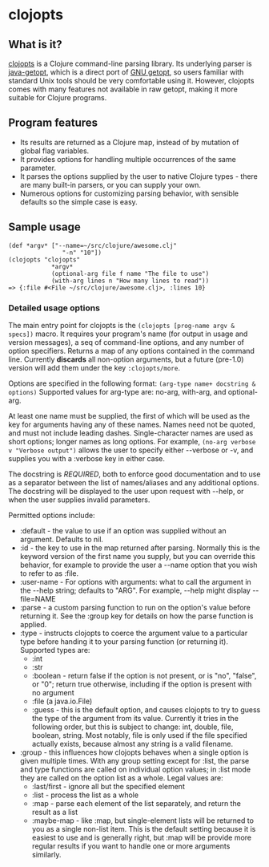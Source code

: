 # clojopts
## What is it?

[clojopts][] is a Clojure command-line parsing library. Its
underlying parser is [java-getopt][], which is a direct port of
[GNU getopt][], so users familiar with standard Unix tools
should be very comfortable using it. However, clojopts comes with many
features not available in raw getopt, making it more suitable for
Clojure programs.

## Program features
* Its results are returned as a Clojure map, instead of by mutation of
  global flag variables.
* It provides options for handling multiple occurrences of the same
  parameter.
* It parses the options supplied by the user to native Clojure types -
  there are many built-in parsers, or you can supply your own.
* Numerous options for customizing parsing behavior, with sensible
  defaults so the simple case is easy.

## Sample usage
    (def *argv* ["--name=~/src/clojure/awesome.clj"
                   "-n" "10"])
    (clojopts "clojopts"
                *argv*
                (optional-arg file f name "The file to use")
                (with-arg lines n "How many lines to read"))
    => {:file #<File ~/src/clojure/awesome.clj>, :lines 10}

### Detailed usage options

The main entry point for clojopts is the `(clojopts [prog-name argv & specs])` 
macro. It requires your program's name (for
output in usage and version messages), a seq of command-line options,
and any number of option specifiers. Returns a map of any options
contained in the command line. Currently **discards** all non-option
arguments, but a future (pre-1.0) version will add them under the key
`:clojopts/more`.

Options are specified in the following format:
`(arg-type name+ docstring & options)`
Supported values for arg-type are: no-arg, with-arg, and optional-arg.

At least one name must be supplied, the first of which will be used as
the key for arguments having any of these names. Names need not be
quoted, and must not include leading dashes. Single-character names
are used as short options; longer names as long options. For example,
`(no-arg verbose v "Verbose output")` allows the user to specify either
--verbose or -v, and supplies you with a :verbose key in either case.

The docstring is *REQUIRED*, both to enforce good documentation and to
use as a separator between the list of names/aliases and any
additional options. The docstring will be displayed to the user upon
request with --help, or when the user supplies invalid parameters.

Permitted options include:

* :default - the value to use if an option was supplied without an
  argument. Defaults to nil.
* :id - the key to use in the map returned after parsing. Normally
  this is the keyword version of the first name you supply, but you
  can override this behavior, for example to provide the user a --name
  option that you wish to refer to as :file.
* :user-name - For options with arguments: what to call the argument
  in the --help string; defaults to "ARG". For example, --help might
  display --file=NAME
* :parse - a custom parsing function to run on the option's value
  before returning it. See the :group key for details on how the parse
  function is applied.
* :type - instructs clojopts to coerce the argument value to a
  particular type before handing it to your parsing function (or
  returning it). Supported types are:
  * :int
  * :str
  * :boolean - return false if the option is not present, or is "no",
  "false", or "0"; return true otherwise, including if the option is
  present with no argument
  * :file (a java.io.File)
  * :guess - this is the default option, and causes clojopts to try to
  guess the type of the argument from its value. Currently it tries in
  the following order, but this is subject to change: int, double,
  file, boolean, string. Most notably, file is only used if the file
  specified actually exists, because almost any string is a valid
  filename.
* :group - this influences how clojopts behaves when a single option
  is given multiple times. With any group setting except for :list,
  the parse and type functions are called on individual option values;
  in :list mode they are called on the option list as a whole. Legal
  values are:
  * :last/first - ignore all but the specified element
  * :list - process the list as a whole
  * :map - parse each element of the list separately, and return the
  result as a list
  * :maybe-map - like :map, but single-element lists will be returned
  to you as a single non-list item. This is the default setting
  because it is easiest to use and is generally right, but :map will
  be provide more regular results if you want to handle one or more
  arguments similarly. 

[clojopts]: https://github.com/amalloy/clojopts
[java-getopt]: http://www.urbanophile.com/~arenn/hacking/download.html#getopt
[GNU getopt]: http://www.gnu.org/s/libc/manual/html_node/Getopt.html#Getopt
